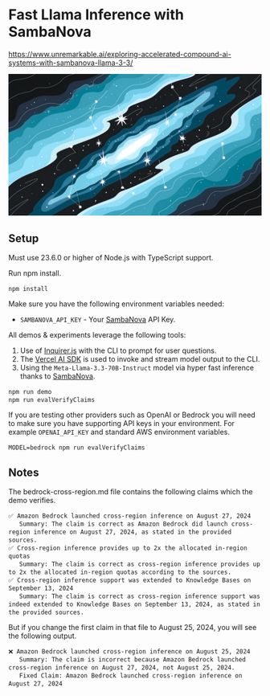 # Fast Llama Inference with SambaNova

https://www.unremarkable.ai/exploring-accelerated-compound-ai-systems-with-sambanova-llama-3-3/

![Xyz](images/samba-nova.png)

## Setup

Must use 23.6.0 or higher of Node.js with TypeScript support.

Run npm install. 

```shell
npm install
```

Make sure you have the following environment variables needed:

- `SAMBANOVA_API_KEY` - Your [SambaNova](https://cloud.sambanova.ai/apis?ref=unremarkable.ai) API Key.

All demos & experiments leverage the following tools:

1. Use of [Inquirer.js](https://www.npmjs.com/package/inquirer?ref=unremarkable.ai) with the CLI to prompt for user questions.
2. The [Vercel AI SDK](https://sdk.vercel.ai?ref=unremarkable.ai) is used to invoke and stream model output to the CLI.
3. Using the `Meta-Llama-3.3-70B-Instruct` model via hyper fast inference thanks to [SambaNova](https://sambanova.ai?ref=unremarkable.ai).

```shell
npm run demo
npm run evalVerifyClaims
```

If you are testing other providers such as OpenAI or Bedrock you will need to make sure you have supporting API keys in your environment. For example `OPENAI_API_KEY` and standard AWS environment variables.

```shell
MODEL=bedrock npm run evalVerifyClaims
```

## Notes

The bedrock-cross-region.md file contains the following claims which the demo verifies.

```
✅ Amazon Bedrock launched cross-region inference on August 27, 2024
   Summary: The claim is correct as Amazon Bedrock did launch cross-region inference on August 27, 2024, as stated in the provided sources.
✅ Cross-region inference provides up to 2x the allocated in-region quotas
   Summary: The claim is correct as cross-region inference provides up to 2x the allocated in-region quotas according to the sources.
✅ Cross-region inference support was extended to Knowledge Bases on September 13, 2024
   Summary: The claim is correct as cross-region inference support was indeed extended to Knowledge Bases on September 13, 2024, as stated in the provided sources.
```

But if you change the first claim in that file to August 25, 2024, you will see the following output.

```
❌ Amazon Bedrock launched cross-region inference on August 25, 2024
   Summary: The claim is incorrect because Amazon Bedrock launched cross-region inference on August 27, 2024, not August 25, 2024.
   Fixed Claim: Amazon Bedrock launched cross-region inference on August 27, 2024
```
